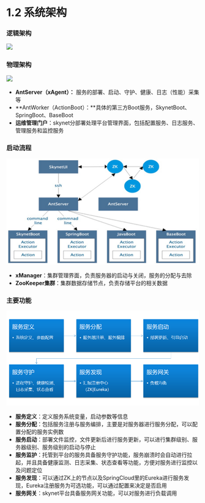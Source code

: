 # 1.2 系统架构

### 逻辑架构

![](../.gitbook/assets/001.png)



### 物理架构

![](../.gitbook/assets/002.png)

* **AntServer（xAgent）：** 服务的部署、启动、守护、健康、日志（性能）采集等
* **AntWorker（ActionBoot）：**具体的第三方Boot服务，SkynetBoot、SpringBoot、BaseBoot
* **运维管理门户**：skynet分部署处理平台管理界面，包括配置服务、日志服务、管理服务和监控服务

### 启动流程

![](../.gitbook/assets/xi-tong-qi-dong-liu-cheng.png)

* **xManager**：集群管理界面，负责服务器的启动与关闭，服务的分配与去除
* **ZooKeeper集群**：集群数据存储节点，负责存储平台的相关数据

### 主要功能

![](../.gitbook/assets/image%20%2861%29.png)

* **服务定义**：定义服务系统变量，启动参数等信息
* **服务分配**：包括服务注册与服务编排，主要是对服务器进行服务分配，可以配置分配的服务实例数
* **服务启动**：部署文件监控，文件更新后进行服务更新，可以进行集群级别、服务器级别、服务级别的启动与停止
* **服务监护**：托管到平台的服务具备服务守护功能，服务崩溃时会自动进行拉起，并且具备健康监测、日志采集、状态查看等功能，方便对服务进行监控以及问题定位
* **服务发现**：可以通过ZK上的节点以及SpringCloud里的Eureka进行服务发现，Eureka注册服务为可选功能，可以通过配置来决定是否启用
* **服务网关**：skynet平台具备服务网关功能，可以对服务进行负载调用



